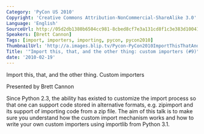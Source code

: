 ```yaml
---
Category: 'PyCon US 2010'
Copyright: 'Creative Commons Attribution-NonCommercial-ShareAlike 3.0'
Language: 'English'
SourceUrl: http://05d2db1380b6504cc981-8cbed8cf7e3a131cd8f1c3e383d10041.r93.cf2.rackcdn.com/pycon-us-2010/341_import-this-that-and-the-other-thing-custom-importers-9.m4v
Speakers: [Brett Cannon]
Tags: [import, importers, importing, pycon, pycon2010]
ThumbnailUrl: 'http://a.images.blip.tv/Pycon-PyCon2010ImportThisThatAndTheOtherThingCustomImporters824.png'
Title: '"Import this, that, and the other thing: custom importers (#9)"'
date: '2010-02-19'
---
```

Import this, that, and the other thing. Custom importers

  
Presented by Brett Cannon

  
Since Python 2.3, the ability has existed to customize the import process so
that one can support code stored in alternative formats, e.g. zipimport and
its support of importing code from a zip file. The aim of this talk is to make
sure you understand how the custom import mechanism works and how to write
your own custom importers using importlib from Python 3.1.

